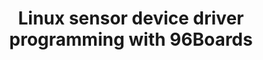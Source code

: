 ---
categories:
- bkk19
description: o 5 min, ROHM, the company introduction<br>o 5 min, Basic for Sensor
  UPM driver<br>o 5 min, Basic for Sensor Input driver and Android HAL driver<br>o
  5 min, Basic for Sensor IIO driver<br>o 10 min, Demo, Sensor UPM driver build and
  flash to 96Boards (Give away Sensor boards for 96Boards)<br><br>
image:
  featured: 'true'
  path: /assets/images/featured-images/bkk19/BKK19-318.png
session_attendee_num: '29'
session_id: BKK19-318
session_room: Session Room 3 (Lotus 10)
session_slot:
  end_time: '2019-04-03 11:55:00'
  start_time: '2019-04-03 11:30:00'
session_speakers:
- speaker_bio: ''
  speaker_company: ROHM Semiconductor GmbH
  speaker_image: /assets/images/speakers/bkk19/koki-okada
  speaker_location: Finland
  speaker_name: Koki Okada
  speaker_position: Director of Finland Software Development Center
  speaker_username: koki.okada
- speaker_bio: '- Leading software developments team in Finland.<br />- Over 20 years
    of embedded software development, some number of patents registered.<br />- Offshore
    software R&D experience with worldwide teams in Finland, US, Germany, India, China,
    etc..<br />- Firmware and driver development experience for Sensors, Wi-Fi SoC,
    MPEG codec, HDMI SoC in Linux kernel, Windows, and Embedded RTOS.'
  speaker_company: ROHM Semiconductor
  speaker_image: /assets/images/speakers/bkk19/koki-okada.jpg
  speaker_location: Finland
  speaker_name: Koki Okada
  speaker_position: Director of Finland Software Development Center
  speaker_username: okada.palegreen
session_track: 96Boards
tag: session
tags:
- Power Management
title: Linux sensor device driver programming with 96Boards
---